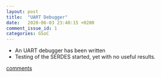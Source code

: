 ```yaml
---
layout: post
title:  "UART Debugger"
date:   2020-06-03 23:40:15 +0200
comment_issue_id: 1
categories: GSoC
---
```

- An UART debugger has been written
- Testing of the SERDES started, yet with no useful results.

[comments][comments]

[git]: https://github.com/ECP5-PCIe/ECP5-PCIe
[Comments]: https://github.com/ECP5-PCIe/ECP5-PCIe.github.io/issues/6